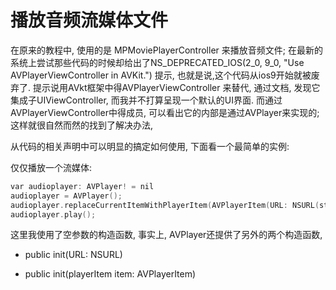 # 播放音频流媒体文件

在原来的教程中, 使用的是 MPMoviePlayerController 来播放音频文件; 在最新的系统上尝试那些代码的时候却给出了NS\_DEPRECATED\_IOS\(2\_0, 9\_0, "Use AVPlayerViewController in AVKit."\) 提示, 也就是说,这个代码从ios9开始就被废弃了. 提示说用AVkt框架中得AVPlayerViewController 来替代, 通过文档, 发现它集成子UIViewController, 而我并不打算呈现一个默认的UI界面. 而通过AVPlayerViewController中得成员, 可以看出它的内部是通过AVPlayer来实现的; 这样就很自然而然的找到了解决办法,

从代码的相关声明中可以明显的搞定如何使用, 下面看一个最简单的实例:

仅仅播放一个流媒体:

```cpp
var audioplayer: AVPlayer! = nil
audioplayer = AVPlayer();
audioplayer.replaceCurrentItemWithPlayerItem(AVPlayerItem(URL: NSURL(string: url)!))
audioplayer.play(); 
```

这里我使用了空参数的构造函数, 事实上, AVPlayer还提供了另外的两个构造函数, 

* public init\(URL: NSURL\)

* public init\(playerItem item: AVPlayerItem\) 


